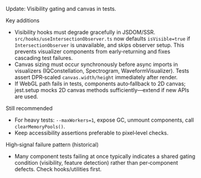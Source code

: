 Update: Visibility gating and canvas in tests.

Key additions

- Visibility hooks must degrade gracefully in JSDOM/SSR. `src/hooks/useIntersectionObserver.ts` now defaults `isVisible=true` if `IntersectionObserver` is unavailable, and skips observer setup. This prevents visualizer components from early‑returning and fixes cascading test failures.
- Canvas sizing must occur synchronously before async imports in visualizers (IQConstellation, Spectrogram, WaveformVisualizer). Tests assert DPR‑scaled `canvas.width/height` immediately after render.
- If WebGL path fails in tests, components auto‑fallback to 2D canvas; jest.setup mocks 2D canvas methods sufficiently—extend if new APIs are used.

Still recommended

- For heavy tests: `--maxWorkers=1`, expose GC, unmount components, call `clearMemoryPools()`.
- Keep accessibility assertions preferable to pixel‑level checks.

High‑signal failure pattern (historical)

- Many component tests failing at once typically indicates a shared gating condition (visibility, feature detection) rather than per‑component defects. Check hooks/utilities first.
